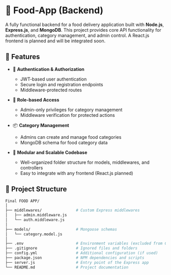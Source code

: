 ﻿# 🍔 Food-App (Backend)
 
A fully functional backend for a food delivery application built with **Node.js**, **Express.js**, and **MongoDB**. This project provides core API functionality for authentication, category management, and admin control. A React.js frontend is planned and will be integrated soon.

## 🚀 Features

- 🔐 **Authentication & Authorization**
  - JWT-based user authentication
  - Secure login and registration endpoints
  - Middleware-protected routes

- 👤 **Role-based Access**
  - Admin-only privileges for category management
  - Middleware verification for protected actions

- 📦 **Category Management**
  - Admins can create and manage food categories
  - MongoDB schema for food category data

- 🧩 **Modular and Scalable Codebase**
  - Well-organized folder structure for models, middlewares, and controllers
  - Easy to integrate with any frontend (React.js planned)

## 📂 Project Structure

```bash
Final FOOD APP/
│
├── middlewares/               # Custom Express middlewares
│   ├── admin.middleware.js
│   └── auth.middleware.js
│
├── models/                    # Mongoose schemas
│   └── category.model.js
│
├── .env                       # Environment variables (excluded from Git)
├── .gitignore                 # Ignored files and folders
├── config.yml                 # Additional configuration (if used)
├── package.json               # NPM dependencies and scripts
├── server.js                  # Entry point of the Express app
└── README.md                  # Project documentation
